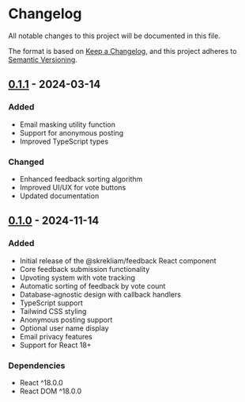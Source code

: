 # Changelog

All notable changes to this project will be documented in this file.

The format is based on [Keep a Changelog](https://keepachangelog.com/en/1.0.0/),
and this project adheres to [Semantic Versioning](https://semver.org/spec/v2.0.0.html).

## [0.1.1] - 2024-03-14

### Added
- Email masking utility function
- Support for anonymous posting
- Improved TypeScript types

### Changed
- Enhanced feedback sorting algorithm
- Improved UI/UX for vote buttons
- Updated documentation

## [0.1.0] - 2024-11-14

### Added
- Initial release of the @skrekliam/feedback React component
- Core feedback submission functionality
- Upvoting system with vote tracking
- Automatic sorting of feedback by vote count
- Database-agnostic design with callback handlers
- TypeScript support
- Tailwind CSS styling
- Anonymous posting support
- Optional user name display
- Email privacy features
- Support for React 18+

### Dependencies
- React ^18.0.0
- React DOM ^18.0.0

[0.1.1]: https://github.com/Skrekliam/feedback/compare/v0.1.0...v0.1.1
[0.1.0]: https://github.com/Skrekliam/feedback/releases/tag/v0.1.0 